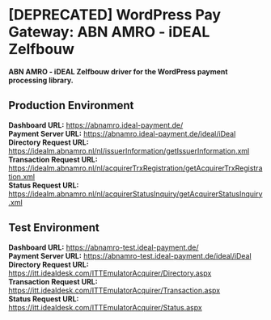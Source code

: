 # [DEPRECATED] WordPress Pay Gateway: ABN AMRO - iDEAL Zelfbouw

**ABN AMRO - iDEAL Zelfbouw driver for the WordPress payment processing library.**

## Production Environment

**Dashboard URL:** https://abnamro.ideal-payment.de/  
**Payment Server URL:** https://abnamro.ideal-payment.de/ideal/iDeal  
**Directory Request URL:** https://idealm.abnamro.nl/nl/issuerInformation/getIssuerInformation.xml  
**Transaction Request URL:** https://idealm.abnamro.nl/nl/acquirerTrxRegistration/getAcquirerTrxRegistration.xml  
**Status Request URL:** https://idealm.abnamro.nl/nl/acquirerStatusInquiry/getAcquirerStatusInquiry.xml  

## Test Environment

**Dashboard URL:** https://abnamro-test.ideal-payment.de/  
**Payment Server URL:** https://abnamro-test.ideal-payment.de/ideal/iDeal  
**Directory Request URL:** https://itt.idealdesk.com/ITTEmulatorAcquirer/Directory.aspx  
**Transaction Request URL:** https://itt.idealdesk.com/ITTEmulatorAcquirer/Transaction.aspx  
**Status Request URL:** https://itt.idealdesk.com/ITTEmulatorAcquirer/Status.aspx  
